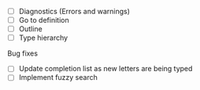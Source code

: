 - [ ] Diagnostics (Errors and warnings)
- [ ] Go to definition
- [ ] Outline
- [ ] Type hierarchy

Bug fixes
- [ ] Update completion list as new letters are being typed
- [ ] Implement fuzzy search
